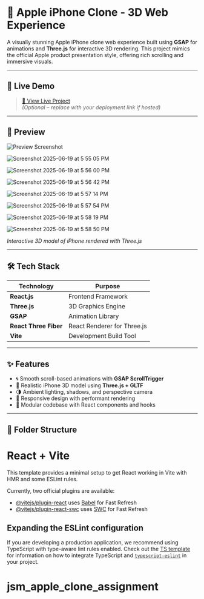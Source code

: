 # 🍎 Apple iPhone Clone - 3D Web Experience

A visually stunning Apple iPhone clone web experience built using **GSAP** for animations and **Three.js** for interactive 3D rendering. This project mimics the official Apple product presentation style, offering rich scrolling and immersive visuals.

---

## 🚀 Live Demo

> [🔗 View Live Project](https://your-demo-link.com)  
> *(Optional – replace with your deployment link if hosted)*

---

## 📸 Preview

![Preview Screenshot](./screenshot.png)  

![Screenshot 2025-06-19 at 5 55 05 PM](https://github.com/user-attachments/assets/4c84addf-dbc7-4d57-80e8-8fb7141c737e)

![Screenshot 2025-06-19 at 5 56 00 PM](https://github.com/user-attachments/assets/77f1e86e-5f40-49f0-8f8f-21665fc95206)

![Screenshot 2025-06-19 at 5 56 42 PM](https://github.com/user-attachments/assets/dcdcb833-d225-4f97-afb3-64d20803203c)

![Screenshot 2025-06-19 at 5 57 14 PM](https://github.com/user-attachments/assets/90b84ba9-657a-4f1e-818e-c5239aec5e9d)


![Screenshot 2025-06-19 at 5 57 54 PM](https://github.com/user-attachments/assets/e0fa009e-5ac7-4558-8c78-d24026340084)


![Screenshot 2025-06-19 at 5 58 19 PM](https://github.com/user-attachments/assets/1fe457de-5283-4532-bc38-def2a71d2cb5)

![Screenshot 2025-06-19 at 5 58 50 PM](https://github.com/user-attachments/assets/39a09349-5066-4b21-8b2c-7680ed1f3b38)







*Interactive 3D model of iPhone rendered with Three.js*

---

## 🛠️ Tech Stack

| Technology | Purpose |
|------------|---------|
| **React.js** | Frontend Framework |
| **Three.js** | 3D Graphics Engine |
| **GSAP** | Animation Library |
| **React Three Fiber** | React Renderer for Three.js |
| **Vite** | Development Build Tool |

---

## ✨ Features

- 🌀 Smooth scroll-based animations with **GSAP ScrollTrigger**
- 📱 Realistic iPhone 3D model using **Three.js + GLTF**
- 🌗 Ambient lighting, shadows, and perspective camera
- 🔄 Responsive design with performant rendering
- 🎯 Modular codebase with React components and hooks

---

## 📁 Folder Structure



# React + Vite

This template provides a minimal setup to get React working in Vite with HMR and some ESLint rules.

Currently, two official plugins are available:

- [@vitejs/plugin-react](https://github.com/vitejs/vite-plugin-react/blob/main/packages/plugin-react) uses [Babel](https://babeljs.io/) for Fast Refresh
- [@vitejs/plugin-react-swc](https://github.com/vitejs/vite-plugin-react/blob/main/packages/plugin-react-swc) uses [SWC](https://swc.rs/) for Fast Refresh

## Expanding the ESLint configuration

If you are developing a production application, we recommend using TypeScript with type-aware lint rules enabled. Check out the [TS template](https://github.com/vitejs/vite/tree/main/packages/create-vite/template-react-ts) for information on how to integrate TypeScript and [`typescript-eslint`](https://typescript-eslint.io) in your project.
# jsm_apple_clone_assignment


